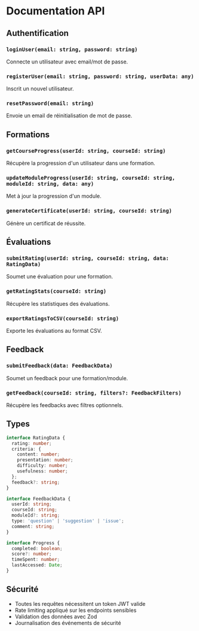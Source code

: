 # Documentation API

## Authentification

### `loginUser(email: string, password: string)`
Connecte un utilisateur avec email/mot de passe.

### `registerUser(email: string, password: string, userData: any)`
Inscrit un nouvel utilisateur.

### `resetPassword(email: string)`
Envoie un email de réinitialisation de mot de passe.

## Formations

### `getCourseProgress(userId: string, courseId: string)`
Récupère la progression d'un utilisateur dans une formation.

### `updateModuleProgress(userId: string, courseId: string, moduleId: string, data: any)`
Met à jour la progression d'un module.

### `generateCertificate(userId: string, courseId: string)`
Génère un certificat de réussite.

## Évaluations

### `submitRating(userId: string, courseId: string, data: RatingData)`
Soumet une évaluation pour une formation.

### `getRatingStats(courseId: string)`
Récupère les statistiques des évaluations.

### `exportRatingsToCSV(courseId: string)`
Exporte les évaluations au format CSV.

## Feedback

### `submitFeedback(data: FeedbackData)`
Soumet un feedback pour une formation/module.

### `getFeedback(courseId: string, filters?: FeedbackFilters)`
Récupère les feedbacks avec filtres optionnels.

## Types

```typescript
interface RatingData {
  rating: number;
  criteria: {
    content: number;
    presentation: number;
    difficulty: number;
    usefulness: number;
  };
  feedback?: string;
}

interface FeedbackData {
  userId: string;
  courseId: string;
  moduleId?: string;
  type: 'question' | 'suggestion' | 'issue';
  comment: string;
}

interface Progress {
  completed: boolean;
  score?: number;
  timeSpent: number;
  lastAccessed: Date;
}
```

## Sécurité

- Toutes les requêtes nécessitent un token JWT valide
- Rate limiting appliqué sur les endpoints sensibles
- Validation des données avec Zod
- Journalisation des événements de sécurité